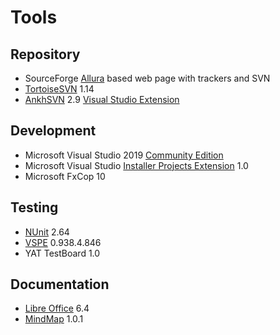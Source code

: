 ﻿
# Tools

## Repository

* SourceForge [Allura](https://allura.apache.org/) based web page with trackers and SVN
* [TortoiseSVN](https://tortoisesvn.net/downloads.de.html) 1.14
* [AnkhSVN](https://github.com/AmpScm/AnkhSVN) 2.9 [Visual Studio Extension](https://marketplace.visualstudio.com/items?itemName=vs-publisher-303797.AnkhSVN-SubversionSupportforVisualStudio)

## Development

* Microsoft Visual Studio 2019 [Community Edition](https://visualstudio.microsoft.com/de/vs/)
* Microsoft Visual Studio [Installer Projects Extension](https://marketplace.visualstudio.com/items?itemName=VisualStudioClient.MicrosoftVisualStudio2017InstallerProjects) 1.0
* Microsoft FxCop 10

## Testing

* [NUnit](https://nunit.org/) 2.64
* [VSPE](http://www.eterlogic.com/Products.VSPE.html) 0.938.4.846
* YAT TestBoard 1.0

## Documentation
* [Libre Office](https://www.libreoffice.org/) 6.4
* [MindMap](http://freemind.sourceforge.net/wiki/index.php/Main_Page) 1.0.1
